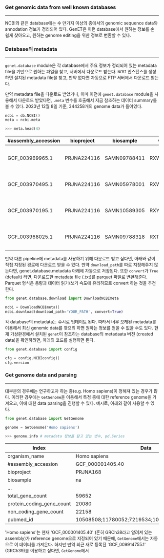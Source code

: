 
### Get genomic data from well known databases
---
NCBI와 같은 database에는 수 만가지 이상의 종에서의 genomic sequence data와 annodation 정보가 정리되어 있다. GenET은 이런 database에서 원하는 정보를 손 쉽게 찾아오고, 원하는 genome editing을 위한 정보로 변환할 수 있다. 

### Database의 metadata
--- 
`genet.database` module은 각 database에서 주요 정보가 정리되어 있는 metadata file을 기반으로 원하는 파일을 찾고, 서버에서 다운로드 받는다. `NCBI` 인스턴스를 생성하면 설치된 metadata file을 찾고, 만약 없다면 자동으로 FTP 서버에서 다운로드 받는다. 

만약 metadata file을 다운로드 받았거나, 이미 이전에 `genet.database` module을 사용해서 다운로드 받았다면, `.meta` 변수를 호출해서 지금 참조하는 데이터 summary를 볼 수 있다. 2023년 12월 8일 기준, 344258개의 genome data가 들어있다. 

```python
ncbi = db.NCBI()
meta = ncbi.meta

>>> meta.head(4)
```

| #assembly_accession | bioproject  | biosample    | wgs_master     | refseq_category | taxid   | species_taxid | organism_name           | infraspecific_name | isolate | ... | replicon_count | scaffold_count | contig_count | annotation_provider | annotation_name                                   | annotation_date | total_gene_count | protein_coding_gene_count | non_coding_gene_count | pubmed_id |
| ------------------- | ----------- | ------------ | -------------- | --------------- | ------- | ------------- | ----------------------- | ------------------ | ------- | --- | -------------- | -------------- | ------------ | ------------------- | ------------------------------------------------- | --------------- | ---------------- | ------------------------- | --------------------- | --------- |
| GCF_003969965.1     | PRJNA224116 | SAMN09788411 | RXWR00000000.1 | na              | 287     | 287           | Pseudomonas aeruginosa  | strain=MRSN11281   | na      | ... | 0              | 48             | 48           | NCBI RefSeq         | NCBI Prokaryotic Genome Annotation Pipeline (P... | #######         | 5925             | 5797                      | 65                    | na        |
| GCF_003970495.1     | PRJNA224116 | SAMN05978001 | RXWW00000000.1 | na              | 45972   | 45972         | Staphylococcus pasteuri | strain=DSM 10656   | na      | ... | 0              | 93             | 93           | NCBI RefSeq         | NCBI Prokaryotic Genome Annotation Pipeline (P... | #######         | 2456             | 2341                      | 68                    | na        |
| GCF_003970195.1     | PRJNA224116 | SAMN10589305 | RXYG00000000.1 | na              | 2496849 | 2496849       | Pseudomonas sp. C 49-2  | strain=C 49-2      | na      | ... | 0              | 41             | 41           | NCBI RefSeq         | NCBI Prokaryotic Genome Annotation Pipeline (P... | #######         | 5896             | 5771                      | 62                    | na        |
| GCF_003968025.1     | PRJNA224116 | SAMN09788318 | RXTA00000000.1 | na              | 287     | 287           | Pseudomonas aeruginosa  | strain=MRSN8915    | na      | ... | 0              | 329            | 329          | NCBI RefSeq         | NCBI Prokaryotic Genome Annotation Pipeline (P... | #######         | 6851             | 6597                      | 59                    | na        |


만약 다른 pipeline에 metadata를 사용하기 위해 다운로드 받고 싶다면, 아래와 같이 직접 지정된 경로에 다운로드 받을 수 있다. 만약 `download_path`를 따로 지정해주지 않는다면, genet.database.metadata 아래에 자동으로 저장된다. 또한 `convert`가 `True` (default) 라면, 다운로드한 metadata file (.txt)를 parquet 파일로 변환해준다. Parquet 형식은 용량과 데이터 읽기/쓰기 속도에 유리하므로 convert 하는 것을 추천한다. 
```python
from genet.database.download import DownloadNCBImeta

ncbi = DownloadNCBImeta()
ncbi.download(download_path='YOUR_PATH', convert=True)
```

각 database의 metadata는 수시로 업데이트 된다. 따라서 너무 오래된 metadata를 이용해서 최신 genomic data를 찾으려 하면 원하는 정보를 얻을 수 없을 수도 있다. 현재 가상환경에서 설치된 `genet`이 참조하는 database의 metadaata 버전 (created data)을 확인하려면, 아래의 코드를 실행하면 된다.

```python
from genet.database import config

cfg = config.NCBIconfig()
cfg.version
```


### Get genome data and parsing
---
대부분의 경우에는 연구하고자 하는 종(e.g. Homo sapiens)이 정해져 있는 경우가 많다. 이러한 경우에는 `GetGenome`을 이용해서 특정 종에 대한 reference genome을 가져오고, 이에 대한 data parsing을 진행할 수 있다. 예시로, 아래와 같이 사용할 수 있다. 

```python
from genet.database import GetGenome

genome = GetGenome('Homo sapiens')

>>> genome.info # metadata 정보를 담고 있는 변수, pd.Series
```

| Index                     | Data                                            |
| ------------------------- | ----------------------------------------------- |
| organism_name             | Homo sapiens                                    |
| #assembly_accession       | GCF_000001405.40                                |
| bioproject                | PRJNA168                                        |
| biosample                 | na                                              |
| …                         |                                                 |
| total_gene_count          | 59652                                           |
| protein_coding_gene_count | 20080                                           |
| non_coding_gene_count     | 22158                                           |
| pubmed_id                 | 10508508;11780052;7219534;10830953;15496913;12… |

'Homo sapiens'는 현재 'GCF_000001405.40' (흔히 GRCh38라고 알려져 있는 assembly)가 reference genome으로 지정되어 있기 때문에, `GetGenome`에서는 자동으로 이 데이터를 가져온다. 
하지만 만약 최근 새로 등록된 'GCF_009914755.1' (GRCh39)를 이용하고 싶다면, `GetGenome`에서 
